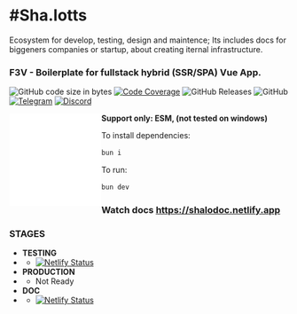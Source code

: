 # #Sha.lotts

Ecosystem for develop, testing, design and maintence;
Its includes docs for biggeners companies or startup, about creating iternal infrastructure.

### F3V - Boilerplate for fullstack hybrid (SSR/SPA) Vue App.

![GitHub code size in bytes](https://img.shields.io/github/languages/code-size/shalotts/shalotts)
[![Code Coverage](https://img.shields.io/codecov/c/github/shalotts/shalotts)](https://codecov.io/github/username/repo)
![GitHub Releases](https://img.shields.io/github/downloads/shalotts/shalotts/version/total)
![GitHub](https://img.shields.io/github/license/shalotts/shalotts)
[![Telegram](https://badgen.net/badge/icon/telegram?icon=telegram&label)](https://t.me/francyfox)
[![Discord](https://img.shields.io/discord/server_id)](https://discord.gg/3fr58Fx6)


 <img align="left" width="33%" src="asset/public/mstile-150x150.png" style='float: left'>


**Support only: ESM, (not tested on windows)**

To install dependencies:

```bash
bun i
```

To run:

```bash
bun dev
```

### Watch docs https://shalodoc.netlify.app

### STAGES

- **TESTING**
-
    - [![Netlify Status](https://api.netlify.com/api/v1/badges/c7c2ffb5-7ea6-4047-80db-f5838f9c8b41/deploy-status)](https://app.netlify.com/sites/test-shalotts/deploys)
- **PRODUCTION**
-
    - Not Ready
- **DOC**
-
    - [![Netlify Status](https://api.netlify.com/api/v1/badges/0c200c59-83c4-4fe9-9c37-8803e265f186/deploy-status)](https://app.netlify.com/sites/shalodoc/deploys)
